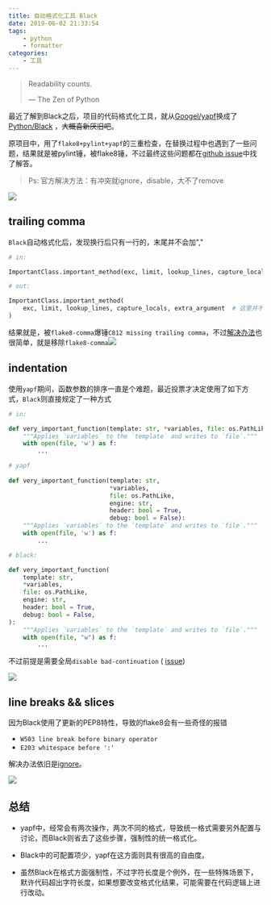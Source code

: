 ```yaml
---
title: 自动格式化工具 Black
date: 2019-06-02 21:33:54
tags:
    - python
    - formatter
categories:
    - 工具
---
```


> Readability counts.               
>
> — The Zen of Python

最近了解到Black之后，项目的代码格式化工具，就从[Googel/yapf](https://github.com/google/yapf)换成了[Python/Black](https://github.com/python/black) ，~~大概喜新厌旧吧~~。

原项目中，用了`flake8+pylint+yapf`的三重检查，在替换过程中也遇到了一些问题，结果就是被pylint锤，被flake8锤，不过最终这些问题都在[github issue](https://github.com/python/black/issues)中找了解答。
> Ps: 官方解决方法：有冲突就ignore，disable，大不了remove

![](https://picture.wzmmmmj.com/star-trending.png)

<!-- more -->

## trailing comma

`Black`自动格式化后，发现换行后只有一行的，末尾并不会加","

```python
# in:

ImportantClass.important_method(exc, limit, lookup_lines, capture_locals, extra_argument)

# out:

ImportantClass.important_method(
    exc, limit, lookup_lines, capture_locals, extra_argument  # 这里并不会加 ","
)
```

结果就是，被`flake8-comma`爆锤`C812 missing trailing comma`，不过[解决办法](https://github.com/python/black/issues/551)也很简单，就是移除`flake8-comma`![](https://picture.wzmmmmj.com/commas.png)

## indentation

使用`yapf`期间，函数参数的排序一直是个难题，最近投票才决定使用了如下方式，`Black`则直接规定了一种方式

```python
# in:

def very_important_function(template: str, *variables, file: os.PathLike, engine: str, header: bool = True, debug: bool = False):
    """Applies `variables` to the `template` and writes to `file`."""
    with open(file, 'w') as f:
        ...
```

```python
# yapf
    
def very_important_function(template: str, 
                            *variables, 
                            file: os.PathLike, 
                            engine: str, 
                            header: bool = True, 
                            debug: bool = False):
    """Applies `variables` to the `template` and writes to `file`."""
    with open(file, 'w') as f:
        ...
```

```python
# black:

def very_important_function(
    template: str,
    *variables,
    file: os.PathLike,
    engine: str,
    header: bool = True,
    debug: bool = False,
):
    """Applies `variables` to the `template` and writes to `file`."""
    with open(file, "w") as f:
        ...
```

不过前提是需要全局`disable bad-continuation` ( [issue](https://github.com/python/black/issues/48)) 

![](https://picture.wzmmmmj.com/continuation.png)

## line breaks &&  slices

因为Black使用了更新的PEP8特性，导致的flake8会有一些奇怪的报错

- `W503 line break before binary operator` 
- `E203 whitespace before ':'`

解决办法依旧是[ignore](https://github.com/python/black#line-breaks--binary-operators)。

![](https://picture.wzmmmmj.com/slice.png)

## 总结

- yapf中，经常会有两次操作，两次不同的格式，导致统一格式需要另外配置与讨论，而Black则省去了这些步骤，强制性的统一格式化。

- Black中的可配置项少，yapf在这方面则具有很高的自由度。

- 虽然Black在格式方面强制性，不过字符长度是个例外，在一些特殊场景下，默许代码超出字符长度，如果想要改变格式化结果，可能需要在代码逻辑上进行改动。

